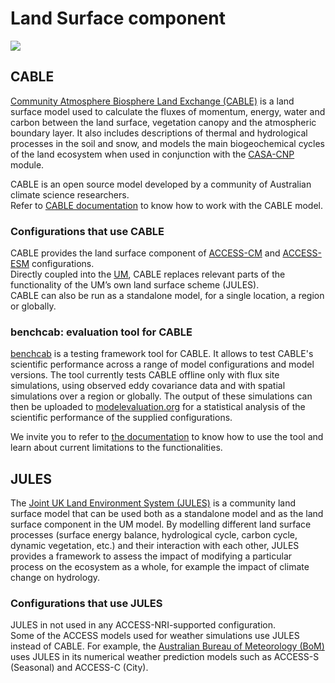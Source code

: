 #  Land Surface component

<img src = "/assets/component-logos/component-maps/land-component-map.png" class="img-contain white-background with-border with-padding intro-img"></img>

## CABLE

<a href="https://cable.readthedocs.io/en/latest/" target="_blank">Community Atmosphere Biosphere Land Exchange (CABLE)</a> is a land surface model used to calculate the fluxes of momentum, energy, water and carbon between the land surface, vegetation canopy and the atmospheric boundary layer. It also includes descriptions of thermal and hydrological processes in the soil and snow, and models the main biogeochemical cycles of the land ecosystem when used in conjunction with the <a href="../bgc_land#casa-cnp">CASA-CNP</a> module.  

CABLE is an open source model developed by a community of Australian climate science researchers.
<br>
Refer to <a href="https://cable.readthedocs.io/en/latest/user_guide/" target="_blank">CABLE documentation</a> to know how to work with the CABLE model.

### Configurations that use CABLE

CABLE provides the land surface component of <a href="../../configurations/access-cm">ACCESS-CM</a> and <a href="../../configurations/access-esm">ACCESS-ESM</a> configurations.
<br>
Directly coupled into the <a href="../atmosphere#unified-model-um">UM</a>, CABLE replaces relevant parts of the functionality of the UM’s own land surface scheme (JULES).
<br>
CABLE can also be run as a standalone model, for a single location, a region or globally.

### benchcab: evaluation tool for CABLE

<a href="https://benchcab.readthedocs.io/en/stable/" target="_blank">benchcab</a> is a testing framework tool for CABLE. It allows to test CABLE's scientific performance across a range of model configurations and model versions. The tool currently tests CABLE offline only with flux site simulations, using observed eddy covariance data and with spatial simulations over a region or globally. The output of these simulations can then be uploaded to <a href="https://modelevaluation.org/" target="_blank">modelevaluation.org</a> for a statistical analysis of the scientific performance of the supplied configurations.

We invite you to refer to <a href="https://benchcab.readthedocs.io/en/stable/" target="_blank">the documentation</a> to know how to use the tool and learn about current limitations to the functionalities.

## JULES

The <a href="https://jules.jchmr.org/" target="_blank">Joint UK Land Environment System (JULES)</a> is a community land surface model that can be used both as a standalone model and as the land surface component in the UM model. By modelling different land surface processes (surface energy balance, hydrological cycle, carbon cycle, dynamic vegetation, etc.) and their interaction with each other, JULES provides a framework to assess the impact of modifying a particular process on the ecosystem as a whole, for example the impact of climate change on hydrology.

### Configurations that use JULES

JULES in not used in any ACCESS-NRI-supported configuration.
<br>
Some of the ACCESS models used for weather simulations use JULES instead of CABLE. For example, the <a href="http://www.bom.gov.au/" target="_blank">Australian Bureau of Meteorology (BoM)</a> uses JULES in its numerical weather prediction models such as ACCESS-S (Seasonal) and ACCESS-C (City).
